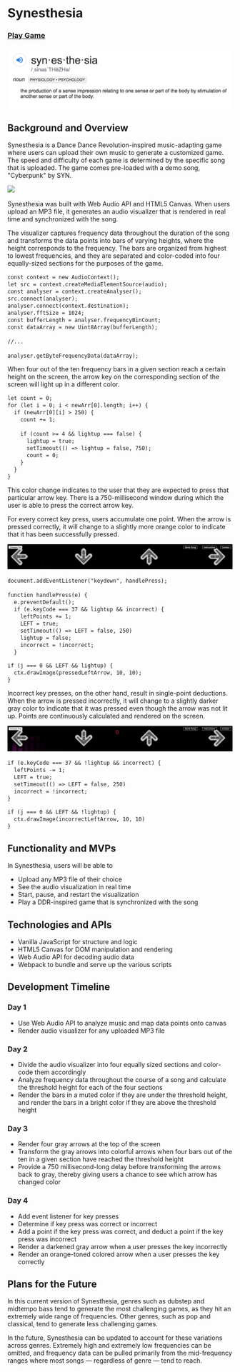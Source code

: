 # Synesthesia
### [Play Game](https://nian-hu.github.io/Synesthesia/)

![](src/assets/synesthesia_definition.png)

## Background and Overview

Synesthesia is a Dance Dance Revolution-inspired music-adapting game where users can upload their own music to generate a customized game. The speed and difficulty of each game is determined by the specific song that is uploaded. The game comes pre-loaded with a demo song, "Cyberpunk" by SYN.

![](src/assets/Synesthesia_Demo.gif)

Synesthesia was built with Web Audio API and HTML5 Canvas. When users upload an MP3 file, it generates an audio visualizer that is rendered in real time and synchronized with the song. 

The visualizer captures frequency data throughout the duration of the song and transforms the data points into bars of varying heights, where the height corresponds to the frequency. The bars are organized from highest to lowest frequencies, and they are separated and color-coded into four equally-sized sections for the purposes of the game.

```
const context = new AudioContext();
let src = context.createMediaElementSource(audio);
const analyser = context.createAnalyser();
src.connect(analyser);
analyser.connect(context.destination);
analyser.fftSize = 1024;
const bufferLength = analyser.frequencyBinCount;
const dataArray = new Uint8Array(bufferLength);
    
//...
    
analyser.getByteFrequencyData(dataArray);
```

When four out of the ten frequency bars in a given section reach a certain height on the screen, the arrow key on the corresponding section of the screen will light up in a different color.

```
let count = 0;
for (let i = 0; i < newArr[0].length; i++) {
  if (newArr[0][i] > 250) {
    count += 1;

    if (count >= 4 && lightup === false) {
      lightup = true;
      setTimeout(() => lightup = false, 750);
      count = 0;
    }
  } 
}
```

This color change indicates to the user that they are expected to press that particular arrow key. There is a 750-millisecond window during which the user is able to press the correct arrow key. 

For every correct key press, users accumulate one point. When the arrow is pressed correctly, it will change to a slightly more orange color to indicate that it has been successfully pressed.

![](src/assets/correct-key-press.gif)

```
document.addEventListener("keydown", handlePress);
          
function handlePress(e) {
  e.preventDefault();
  if (e.keyCode === 37 && lightup && incorrect) {
    leftPoints += 1;
    LEFT = true;
    setTimeout(() => LEFT = false, 250)
    lightup = false;
    incorrect = !incorrect;
  } 
```

```
if (j === 0 && LEFT && lightup) {
  ctx.drawImage(pressedLeftArrow, 10, 10);
}
```

Incorrect key presses, on the other hand, result in single-point deductions. When the arrow is pressed incorrectly, it will change to a slightly darker gray color to indicate that it was pressed even though the arrow was not lit up. Points are continuously calculated and rendered on the screen. 

![](src/assets/incorrect-key-press.gif)

```
if (e.keyCode === 37 && !lightup && incorrect) {
  leftPoints -= 1;
  LEFT = true;
  setTimeout(() => LEFT = false, 250)
  incorrect = !incorrect;
} 
```

```
if (j === 0 && LEFT && !lightup) {
  ctx.drawImage(incorrectLeftArrow, 10, 10)
}
```

## Functionality and MVPs

In Synesthesia, users will be able to
* Upload any MP3 file of their choice
* See the audio visualization in real time
* Start, pause, and restart the visualization
* Play a DDR-inspired game that is synchronized with the song

## Technologies and APIs

* Vanilla JavaScript for structure and logic
* HTML5 Canvas for DOM manipulation and rendering
* Web Audio API for decoding audio data
* Webpack to bundle and serve up the various scripts

## Development Timeline

### Day 1
* Use Web Audio API to analyze music and map data points onto canvas
* Render audio visualizer for any uploaded MP3 file

### Day 2
* Divide the audio visualizer into four equally sized sections and color-code them accordingly
* Analyze frequency data throughout the course of a song and calculate the threshold height for each of the four sections
* Render the bars in a muted color if they are under the threshold height, and render the bars in a bright color if they are above the threshold height

### Day 3
* Render four gray arrows at the top of the screen
* Transform the gray arrows into colorful arrows when four bars out of the ten in a given section have reached the threshold height
* Provide a 750 millisecond-long delay before transforming the arrows back to gray, thereby giving users a chance to see which arrow has changed color

### Day 4
* Add event listener for key presses
* Determine if key press was correct or incorrect 
* Add a point if the key press was correct, and deduct a point if the key press was incorrect
* Render a darkened gray arrow when a user presses the key incorrectly
* Render an orange-toned colored arrow when a user presses the key correctly

## Plans for the Future

In this current version of Synesthesia, genres such as dubstep and midtempo bass tend to generate the most challenging games, as they hit an extremely wide range of frequencies. Other genres, such as pop and classical, tend to generate less challenging games. 

In the future, Synesthesia can be updated to account for these variations across genres. Extremely high and extremely low frequencies can be omitted, and frequency data can be pulled primarily from the mid-frequency ranges where most songs — regardless of genre — tend to reach. 